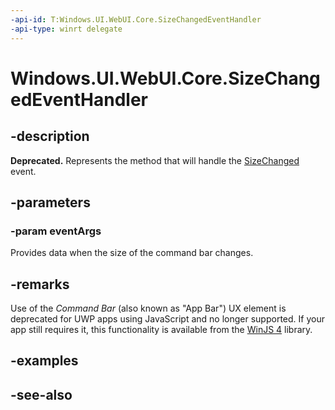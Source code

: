 ```yaml
---
-api-id: T:Windows.UI.WebUI.Core.SizeChangedEventHandler
-api-type: winrt delegate
---
```

<!-- Delegate syntax.
public delegate void SizeChangedEventHandler(Windows.UI.WebUI.Core.WebUICommandBarSizeChangedEventArgs eventArgs)
-->
# Windows.UI.WebUI.Core.SizeChangedEventHandler

## -description
**Deprecated.** Represents the method that will handle the [SizeChanged](webuicommandbar_sizechanged.md) event.

## -parameters
### -param eventArgs
Provides data when the size of the command bar changes.

## -remarks
Use of the *Command Bar* (also known as "App Bar") UX element is deprecated for UWP apps using JavaScript and no longer supported.
If your app still requires it, this functionality is available from the [WinJS 4](http://try.buildwinjs.com/#get) library.

## -examples

## -see-also